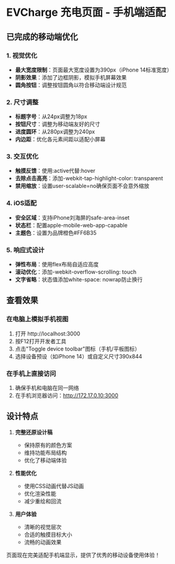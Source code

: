 # EVCharge 充电页面 - 手机端适配

## 已完成的移动端优化

### 1. 视觉优化
- **最大宽度限制**：页面最大宽度设置为390px（iPhone 14标准宽度）
- **阴影效果**：添加了边框阴影，模拟手机屏幕效果
- **圆角按钮**：调整按钮圆角以符合移动端设计规范

### 2. 尺寸调整
- **标题字号**：从24px调整为18px
- **按钮尺寸**：调整为移动端友好的尺寸
- **进度圆环**：从280px调整为240px
- **内边距**：优化各元素间距以适配小屏幕

### 3. 交互优化
- **触摸反馈**：使用:active代替:hover
- **去除点击高亮**：添加-webkit-tap-highlight-color: transparent
- **禁用缩放**：设置user-scalable=no确保页面不会意外缩放

### 4. iOS适配
- **安全区域**：支持iPhone刘海屏的safe-area-inset
- **状态栏**：配置apple-mobile-web-app-capable
- **主题色**：设置为品牌橙色#FF6B35

### 5. 响应式设计
- **弹性布局**：使用flex布局自适应高度
- **滚动优化**：添加-webkit-overflow-scrolling: touch
- **文字省略**：状态值添加white-space: nowrap防止换行

## 查看效果

### 在电脑上模拟手机视图
1. 打开 http://localhost:3000
2. 按F12打开开发者工具
3. 点击"Toggle device toolbar"图标（手机/平板图标）
4. 选择设备预设（如iPhone 14）或自定义尺寸390x844

### 在手机上直接访问
1. 确保手机和电脑在同一网络
2. 在手机浏览器访问：http://172.17.0.10:3000

## 设计特点

1. **完整还原设计稿**
   - 保持原有的颜色方案
   - 维持功能布局结构
   - 优化了移动端体验

2. **性能优化**
   - 使用CSS动画代替JS动画
   - 优化渲染性能
   - 减少重绘和回流

3. **用户体验**
   - 清晰的视觉层次
   - 合适的触摸目标大小
   - 流畅的动画效果

页面现在完美适配手机端显示，提供了优秀的移动设备使用体验！